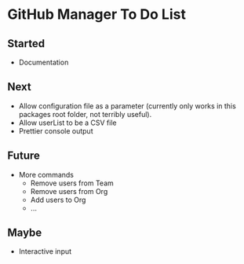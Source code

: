 # GitHub Manager To Do List

## Started

* Documentation

## Next

* Allow configuration file as a parameter (currently only works in this packages root folder, not terribly useful).
* Allow userList to be a CSV file
* Prettier console output

## Future

* More commands
  * Remove users from Team
  * Remove users from Org
  * Add users to Org
  * ...

## Maybe

* Interactive input